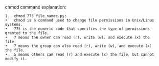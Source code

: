chmod command explanation:

	1.	chmod 775 file_namee.py:
	•	chmod is a command used to change file permissions in Unix/Linux systems.
	•	775 is the numeric code that specifies the type of permissions granted to the file.
	•	7 means the owner can read (r), write (w), and execute (x) the file.
	•	7 means the group can also read (r), write (w), and execute (x) the file.
	•	5 means others can read (r) and execute (x) the file, but cannot modify it.

 
